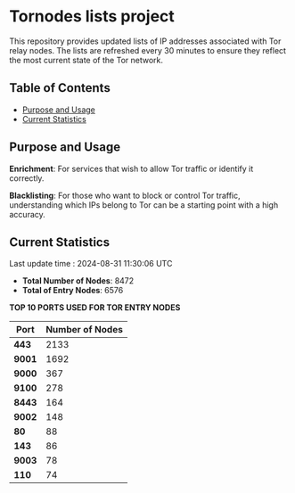 # Tornodes lists project

This repository provides updated lists of IP addresses associated with Tor relay nodes. The lists are refreshed every 30 minutes to ensure they reflect the most current state of the Tor network.

## Table of Contents

- [Purpose and Usage](#purpose-and-usage)
- [Current Statistics](#current-statistics)


## Purpose and Usage

**Enrichment**: For services that wish to allow Tor traffic or identify it correctly.

**Blacklisting**: For those who want to block or control Tor traffic, understanding which IPs belong to Tor can be a starting point with a high accuracy.

## Current Statistics

Last update time : 2024-08-31 11:30:06 UTC

- **Total Number of Nodes**: 8472
- **Total of Entry Nodes**: 6576

**TOP 10 PORTS USED FOR TOR ENTRY NODES**

| **Port** | **Number of Nodes** |
|------|-----------------|
| **443**   | 2133  |
| **9001**   | 1692  |
| **9000**   | 367  |
| **9100**   | 278  |
| **8443**   | 164  |
| **9002**   | 148  |
| **80**   | 88  |
| **143**   | 86  |
| **9003**   | 78  |
| **110**   | 74  |

